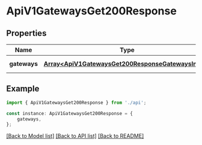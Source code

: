 # ApiV1GatewaysGet200Response


## Properties

Name | Type | Description | Notes
------------ | ------------- | ------------- | -------------
**gateways** | [**Array&lt;ApiV1GatewaysGet200ResponseGatewaysInner&gt;**](ApiV1GatewaysGet200ResponseGatewaysInner.md) |  | [default to undefined]

## Example

```typescript
import { ApiV1GatewaysGet200Response } from './api';

const instance: ApiV1GatewaysGet200Response = {
    gateways,
};
```

[[Back to Model list]](../README.md#documentation-for-models) [[Back to API list]](../README.md#documentation-for-api-endpoints) [[Back to README]](../README.md)
